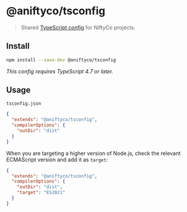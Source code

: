 # @aniftyco/tsconfig

> Shared [TypeScript config](https://www.typescriptlang.org/docs/handbook/tsconfig-json.html) for NiftyCo projects.

## Install

```sh
npm install --save-dev @aniftyco/tsconfig
```

_This config requires TypeScript 4.7 or later._

## Usage

`tsconfig.json`

```json
{
  "extends": "@aniftyco/tsconfig",
  "compilerOptions": {
    "outDir": "dist"
  }
}
```

When you are targeting a higher version of Node.js, check the relevant ECMAScript version and add it as `target`:

```json
{
  "extends": "@aniftyco/tsconfig",
  "compilerOptions": {
    "outDir": "dist",
    "target": "ES2021"
  }
}
```
